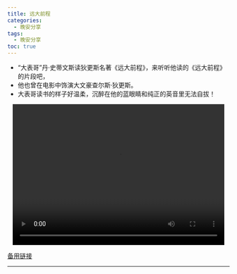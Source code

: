 ```yaml
---
title: 远大前程
categories:
  - 晚安分享
tags:
  - 晚安分享
toc: true 
---
```



- “大表哥”丹·史蒂文斯读狄更斯名著《远大前程》，来听听他读的《远大前程》的片段吧，
- 他也曾在电影中饰演大文豪查尔斯·狄更斯。
- 大表哥读书的样子好温柔，沉醉在他的蓝眼睛和纯正的英音里无法自拔！ 
 


<p style="text-align:center">
   <video width="480" height="320" controls>
       <source src="/video/48.mp4">
   </video>
</p>
 <p><a href="/video/48.mp4">备用链接</a></p>
 
---





